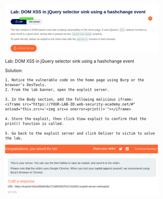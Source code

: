 ![Lab Title](image.png) 

Lab: DOM XSS in jQuery selector sink using a hashchange event

Solution:  

    1. Notice the vulnerable code on the home page using Burp or the browser's DevTools.
    2. From the lab banner, open the exploit server.

    3. In the Body section, add the following malicious iframe:
    <iframe src="https://YOUR-LAB-ID.web-security-academy.net/#" onload="this.src+='<img src=x onerror=print()>'"></iframe>
    
    4. Store the exploit, then click View exploit to confirm that the print() function is called.
    
    5. Go back to the exploit server and click Deliver to victim to solve the lab.


![Solved](image-1.png)